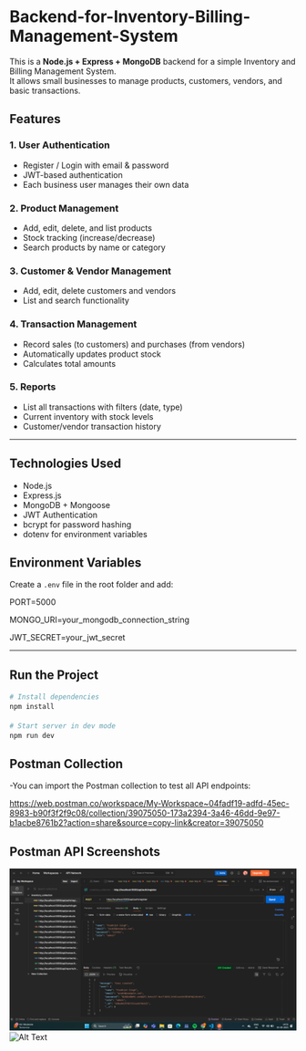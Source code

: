 # Backend-for-Inventory-Billing-Management-System

This is a **Node.js + Express + MongoDB** backend for a simple Inventory and Billing Management System.  
It allows small businesses to manage products, customers, vendors, and basic transactions.

## **Features**

### 1. User Authentication
- Register / Login with email & password
- JWT-based authentication
- Each business user manages their own data

### 2. Product Management
- Add, edit, delete, and list products
- Stock tracking (increase/decrease)
- Search products by name or category

### 3. Customer & Vendor Management
- Add, edit, delete customers and vendors
- List and search functionality

### 4. Transaction Management
- Record sales (to customers) and purchases (from vendors)
- Automatically updates product stock
- Calculates total amounts

### 5. Reports
- List all transactions with filters (date, type)
- Current inventory with stock levels
- Customer/vendor transaction history

---

## **Technologies Used**
- Node.js
- Express.js
- MongoDB + Mongoose
- JWT Authentication
- bcrypt for password hashing
- dotenv for environment variables

## **Environment Variables**
Create a `.env` file in the root folder and add:

PORT=5000

MONGO_URI=your_mongodb_connection_string

JWT_SECRET=your_jwt_secret


---

## **Run the Project**

```bash
# Install dependencies
npm install

# Start server in dev mode
npm run dev
```
## **Postman Collection**

-You can import the Postman collection to test all API endpoints:

https://web.postman.co/workspace/My-Workspace~04fadf19-adfd-45ec-8983-b90f3f2f9c08/collection/39075050-173a2394-3a46-46dd-9e97-b1acbe8761b2?action=share&source=copy-link&creator=39075050

## **Postman API Screenshots**
![Alt Text](https://github.com/Prabh7170/Backend-for-Inventory-Billing-Management-System/blob/6905e70bf90414c615a6f153d4f1bde0cafeb9b5/Screenshot%20(172).png)
![Alt Text]()

